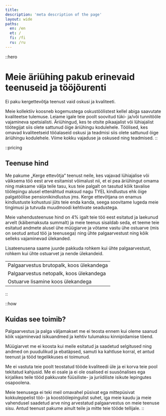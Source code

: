 ```yaml
---
title:
description: 'meta description of the page'
layout: wide
paths:
  en: /en
  et: /
  fi: /fi
  ru: /ru
---
```


::hero
# Meie äriühing pakub erinevaid teenuseid ja tööjõurenti

Ei paku kergettevõtja teenust vaid oskusi ja kvaliteeti.

Meie kollektiiv koosneb kogemustega oskustöölistest kellel abiga saavutate kvaliteetse tulemuse. Leiame igale teie poolt soovitud tüki- ja/või tunnitööle vajamineva spetsialisti.
Äriühingud, kes te otsite pikaajalist või lühiajalist töötegijat siis olete sattunud õige äriühingu kodulehele.
Töölised, kes omavad kvaliteetseid tööalaseid oskusi ja teadmisi siis olete sattunud õige äriühingu kodulehele.
Viime kokku vajaduse ja oskused ning teadmised.
::

::pricing
## Teenuse hind

Me pakume „Kerge ettevõtja“ teenust neile, kes vajavad lühiajalise või väiksema töö eest arve esitamist võimalust nii, et  ei pea äriühingut omama ning maksame välja teile tasu, kus teie palgalt on tasutud kõik tavalise töölepingu alusel ettenähtud maksud nagu TYEL kindlustus ehk õige palgatöölise pensionikindlustus jms. Kerge ettevõtjana on enamus kindlustuste kohustusi jüts teie enda kanda, seega soovitame lugeda meie tingimusi ja tutvuda muudmoodi kehtivate seadustega.

Meie vahendusteenuse hind on 4% igalt teie töö eest esitatud ja laekunud arvelt (käibemaksuta summalt) ja meie teenus sisaldab seda, et teeme teie esitatud andmete alusel ühe müügiarve ja võtame vastu ühe ostuarve (mis on seotud antud töö ja teenusega) ning ühte palgaarvestust ning kõik selleks vajaminevad ülekanded.

Lisateenusena saame juurde pakkuda rohkem kui ühte palgaarvestust, rohkem kui ühte ostuarvet ja nende ülekandeid.

| |
| --- |
| Palgaarvestus brutopalk, koos ülekandega |
| Palgaarvestus netopalk, koos ülekandega |
| Ostuarve lisamine koos ülekandega |
::

::how
## Kuidas see toimib?

Palgaarvestus ja palga väljamakset me ei teosta ennem kui oleme saanud kõik vajaminevad isikuandmed ja kehtiv tulumaksu kinnipidamise tõend.

Müügiarvet me ei koosta kui meile esitatud ja saadetud selgitused ning andmed on puudulikud ja ebatäpsed, samuti ka kahtluse korral, et antud teenust ja tööd tegelikkuses ei toimunud.

Me ei vastuta teie poolt teostatud tööde kvaliteedi üle ja ei korva teie pool tekitatud kahjusid.
Me ei osale ja ei ole osalised ei suusõnalises ega kirjalikes teile tööd pakkuvate füüsiliste- ja juriidiliste isikute lepingutes osapoolena.

Meie teenusega ei teki meil omavahel püsivat ega mittepüsivat kokkuleppelist töö- ja koostöölepingulist suhet, iga meie kaudu ja meie vahendusel  saadetud arve ning arvestatud palgaarvestus on meie teenuse sisu. Antud teenust pakume ainult teile ja mitte teie tööde tellijale.
::
